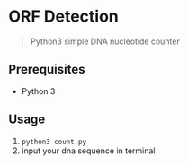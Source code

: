 # ORF Detection

> Python3 simple DNA nucleotide counter

## Prerequisites

*   Python 3

## Usage

1.  `python3 count.py`
2.  input your dna sequence in terminal
